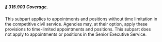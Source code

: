##### § 315.903 Coverage. #####

This subpart applies to appointments and positions without time limitation in the competitive civil service. Agencies may, at their option, apply these provisions to time-limited appointments and positions. This subpart does not apply to appointments or positions in the Senior Executive Service.